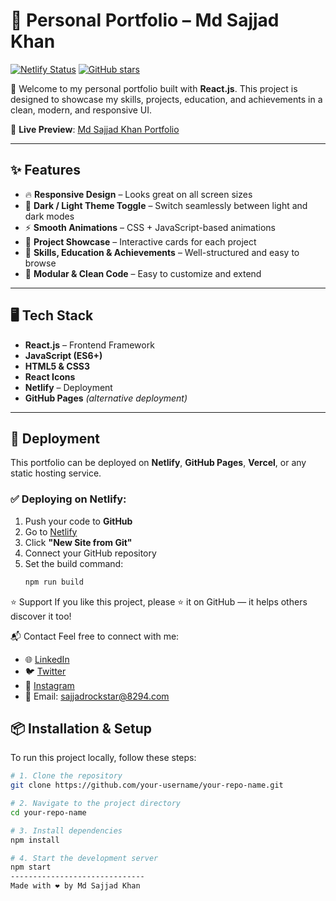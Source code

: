 # 🚀 Personal Portfolio – Md Sajjad Khan

[![Netlify Status](https://api.netlify.com/api/v1/badges/9f6e5b4b-fake-badge-status/deploy-status)](https://my-personal-portfolio-sajjadkhan.netlify.app/)
[![GitHub stars](https://img.shields.io/github/stars/sajjad1105/Portfolio)](https://github.com/sajjad105/Portfolio)

🎉 Welcome to my personal portfolio built with **React.js**. This project is designed to showcase my skills, projects, education, and achievements in a clean, modern, and responsive UI.

🔗 **Live Preview**: [Md Sajjad Khan Portfolio](https://my-personal-portfolio-sajjadkhan.netlify.app/)


---

## ✨ Features

- 🔥 **Responsive Design** – Looks great on all screen sizes
- 🌙 **Dark / Light Theme Toggle** – Switch seamlessly between light and dark modes
- ⚡ **Smooth Animations** – CSS + JavaScript-based animations
- 💼 **Project Showcase** – Interactive cards for each project
- 🧠 **Skills, Education & Achievements** – Well-structured and easy to browse
- 🧩 **Modular & Clean Code** – Easy to customize and extend

---

## 🖥️ Tech Stack

- **React.js** – Frontend Framework
- **JavaScript (ES6+)**
- **HTML5 & CSS3**
- **React Icons**
- **Netlify** – Deployment
- **GitHub Pages** *(alternative deployment)*

---
## 🚀 Deployment

This portfolio can be deployed on **Netlify**, **GitHub Pages**, **Vercel**, or any static hosting service.

### ✅ Deploying on Netlify:

1. Push your code to **GitHub**
2. Go to [Netlify](https://www.netlify.com/)
3. Click **"New Site from Git"**
4. Connect your GitHub repository
5. Set the build command:
   ```bash
   npm run build

⭐ Support
If you like this project, please ⭐️ it on GitHub — it helps others discover it too!


📬 Contact
Feel free to connect with me:

- 🌐 [LinkedIn](http://www.linkedin.com/in/md-sajjad-khan)
- 🐦 [Twitter](https://twitter.com/Hanxee_Sajjad05)
- 📸 [Instagram](https://www.instagram.com/hanxee_sajjad_05)
- 📧 Email: sajjadrockstar@8294.com



## 📦 Installation & Setup

To run this project locally, follow these steps:

```bash
# 1. Clone the repository
git clone https://github.com/your-username/your-repo-name.git

# 2. Navigate to the project directory
cd your-repo-name

# 3. Install dependencies
npm install

# 4. Start the development server
npm start
------------------------------
Made with ❤️ by Md Sajjad Khan




